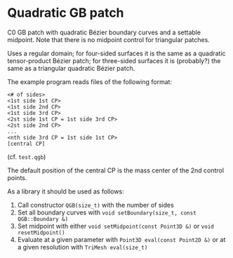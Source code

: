 # Quadratic GB patch

C0 GB patch with quadratic Bézier boundary curves and a settable midpoint.
Note that there is no midpoint control for triangular patches.

Uses a regular domain; for four-sided surfaces it is the same as a quadratic
tensor-product Bézier patch; for three-sided surfaces it is (probably?) the
same as a triangular quadratic Bézier patch.

The example program reads files of the following format:
```
<# of sides>
<1st side 1st CP>
<1st side 2nd CP>
<1st side 3rd CP>
<2st side 1st CP = 1st side 3rd CP>
<2st side 2nd CP>
...
<nth side 3rd CP = 1st side 1st CP>
[central CP]
```
(cf. `test.qgb`)

The default position of the central CP is the mass center of the 2nd control points.

As a library it should be used as follows:

1. Call constructor `QGB(size_t)` with the number of sides
1. Set all boundary curves with `void setBoundary(size_t, const QGB::Boundary &)`
1. Set midpoint with either `void setMidpoint(const Point3D &)` or `void resetMidpoint()`
1. Evaluate at a given parameter with `Point3D eval(const Point2D &)`
   or at a given resolution with `TriMesh eval(size_t)`
